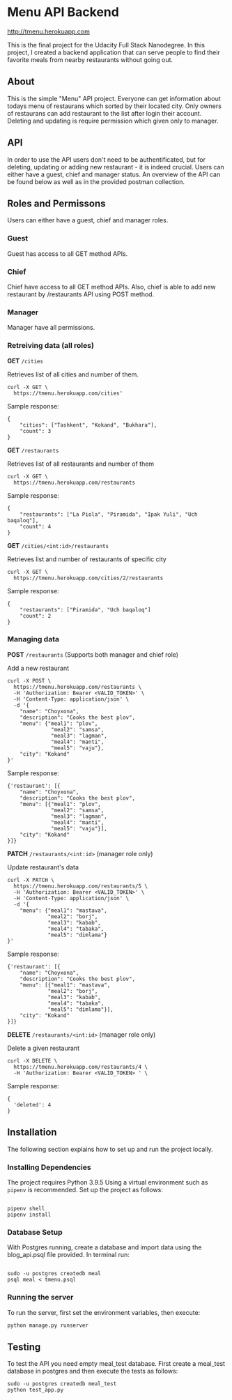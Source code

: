 # Menu API Backend

http://tmenu.herokuapp.com

This is the final project for the Udacity Full Stack Nanodegree. In this project, I created a backend application that can serve people to find their favorite meals from nearby restaurants without going out.

## About

This is the simple "Menu" API project. Everyone can get information about todays menu of restaurans which sorted by their located city. Only owners of restaurans can add restaurant to the list after login their account. Deleting and updating is require permission which given only to manager.

## API

In order to use the API users don't need to be authentificated, but for deleting, updating or adding new restaurant - it is indeed crucial. Users can either have a guest, chief and manager status. An overview of the API can be found below as well as in the provided postman collection.

## Roles and  Permissons
Users can either have a guest, chief and manager roles.

### Guest
Guest has access to all GET method APIs.

### Chief
Chief have access to all GET method APIs. Also, chief is able to add new restaurant by /restaurants API using POST method.

### Manager
Manager have all permissions.

### Retreiving data (all roles)

**GET** `/cities`

Retrieves list of all cities and number of them.

```
curl -X GET \
  https://tmenu.herokuapp.com/cities'
```

Sample response:
```
{
    "cities": ["Tashkent", "Kokand", "Bukhara"],
    "count": 3
}
```

**GET** `/restaurants`

Retrieves list of all restaurants and number of them

```
curl -X GET \
  https://tmenu.herokuapp.com/restaurants
```

Sample response:
```
{
    "restaurants": ["La Piola", "Piramida", "Ipak Yuli", "Uch baqaloq"],
    "count": 4
}
```

**GET** `/cities/<int:id>/restaurants`

Retrieves list and number of restaurants of specific city

```
curl -X GET \
  https://tmenu.herokuapp.com/cities/2/restaurants
```

Sample response:
```
{
    "restaurants": ["Piramida", "Uch baqaloq"]
    "count": 2
}
```

### Managing data

**POST** `/restaurants` (Supports both manager and chief role)

Add a new restaurant

```
curl -X POST \
  https://tmenu.herokuapp.com/restaurants \
  -H 'Authorization: Bearer <VALID_TOKEN>' \
  -H 'Content-Type: application/json' \
  -d '{
    "name": "Choyxona",
    "description": "Cooks the best plov",
    "menu": {"meal1": "plov",
              "meal2": "samsa",
              "meal3": "lagman",
              "meal4": "manti",
              "meal5": "vaju"},
    "city": "Kokand"
}'
```
Sample response:
```
{'restaurant': [{
    "name": "Choyxona",
    "description": "Cooks the best plov",
    "menu": [{"meal1": "plov",
              "meal2": "samsa",
              "meal3": "lagman",
              "meal4": "manti",
              "meal5": "vaju"}],
    "city": "Kokand"
}]}
```

**PATCH** `/restaurants/<int:id>` (manager role only)

Update restaurant's data

```
curl -X PATCH \
  https://tmenu.herokuapp.com/restaurants/5 \
  -H 'Authorization: Bearer <VALID_TOKEN>' \
  -H 'Content-Type: application/json' \
  -d '{
    "menu": {"meal1": "mastava",
             "meal2": "borj",
             "meal3": "kabab",
             "meal4": "tabaka",
             "meal5": "dimlama"}
}'
```
Sample response:
```
{'restaurant': [{
    "name": "Choyxona",
    "description": "Cooks the best plov",
    "menu": [{"meal1": "mastava",
             "meal2": "borj",
             "meal3": "kabab",
             "meal4": "tabaka",
             "meal5": "dimlama"}],
    "city": "Kokand"
}]}
```


**DELETE** `/restaurants/<int:id>` (manager role only)

Delete a given restaurant

```
curl -X DELETE \
  https://tmenu.herokuapp.com/restaurants/4 \
  -H 'Authorization: Bearer <VALID_TOKEN> ' \

```
Sample response:
```
{
  'deleted': 4
}
```

## Installation

The following section explains how to set up and run the project locally.

### Installing Dependencies

The project requires Python 3.9.5 Using a virtual environment such as `pipenv` is recommended. Set up the project as follows:

```

pipenv shell
pipenv install

```
### Database Setup


With Postgres running, create a database and import data using the blog_api.psql file provided. In terminal run:
```

sudo -u postgres createdb meal
psql meal < tmenu.psql
```

### Running the server

To run the server, first set the environment variables, then execute:

```bash
python manage.py runserver
```

## Testing

To test the API you need empty meal_test database. First create a meal_test database in postgres and then execute the tests as follows:

```
sudo -u postgres createdb meal_test
python test_app.py
```
